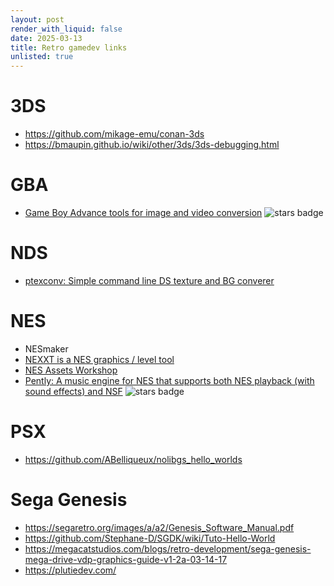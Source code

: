 ```yaml
---
layout: post
render_with_liquid: false
date: 2025-03-13
title: Retro gamedev links
unlisted: true
---
```


# 3DS

- <https://github.com/mikage-emu/conan-3ds>
- <https://bmaupin.github.io/wiki/other/3ds/3ds-debugging.html>

# GBA

- [Game Boy Advance tools for image and video
  conversion](https://github.com/HorstBaerbel/GBA-image-tools) ![stars
  badge](https://img.shields.io/github/stars/HorstBaerbel/GBA-image-tools)

# NDS

- [ptexconv: Simple command line DS texture and BG
  converer](https://github.com/Garhoogin/ptexconv)

# NES

- NESmaker
- [NEXXT is a NES graphics / level
  tool](https://frankengraphics.itch.io/nexxt)
- [NES Assets Workshop](https://nesrocks.itch.io/naw)
- [Pently: A music engine for NES that supports both NES playback (with
  sound effects) and NSF](https://github.com/pinobatch/pently) ![stars
  badge](https://img.shields.io/github/stars/pinobatch/pently)

# PSX

- <https://github.com/ABelliqueux/nolibgs_hello_worlds>

# Sega Genesis

- <https://segaretro.org/images/a/a2/Genesis_Software_Manual.pdf>
- <https://github.com/Stephane-D/SGDK/wiki/Tuto-Hello-World>
- <https://megacatstudios.com/blogs/retro-development/sega-genesis-mega-drive-vdp-graphics-guide-v1-2a-03-14-17>
- <https://plutiedev.com/>

